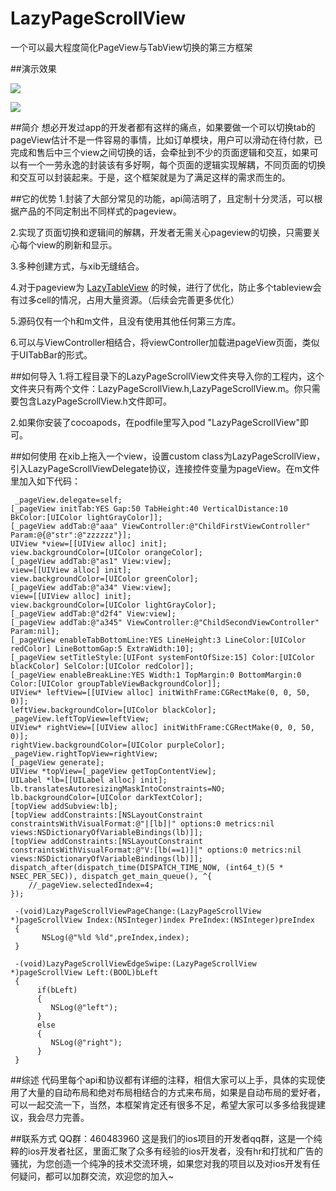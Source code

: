 # LazyPageScrollView
一个可以最大程度简化PageView与TabView切换的第三方框架

##演示效果

![](https://github.com/sx1989827/LazyPageScrollView/raw/master/Resource/1.gif)

![](https://github.com/sx1989827/LazyPageScrollView/raw/master/Resource/2.gif)

##简介
想必开发过app的开发者都有这样的痛点，如果要做一个可以切换tab的pageView估计不是一件容易的事情，比如订单模块，用户可以滑动在待付款，已完成和售后中三个view之间切换的话，会牵扯到不少的页面逻辑和交互，如果可以有一个一劳永逸的封装该有多好啊，每个页面的逻辑实现解耦，不同页面的切换和交互可以封装起来。于是，这个框架就是为了满足这样的需求而生的。

##它的优势
1.封装了大部分常见的功能，api简洁明了，且定制十分灵活，可以根据产品的不同定制出不同样式的pageview。

2.实现了页面切换和逻辑间的解耦，开发者无需关心pageview的切换，只需要关心每个view的刷新和显示。

3.多种创建方式，与xib无缝结合。

4.对于pageview为 [LazyTableView](https://github.com/sx1989827/LazyTableView) 的时候，进行了优化，防止多个tableview会有过多cell的情况，占用大量资源。（后续会完善更多优化）

5.源码仅有一个h和m文件，且没有使用其他任何第三方库。

6.可以与ViewController相结合，将viewController加载进pageView页面，类似于UITabBar的形式。

##如何导入
1.将工程目录下的LazyPageScrollView文件夹导入你的工程内，这个文件夹只有两个文件：LazyPageScrollView.h,LazyPageScrollView.m。你只需要包含LazyPageScrollView.h文件即可。

2.如果你安装了cocoapods，在podfile里写入pod "LazyPageScrollView"即可。

##如何使用
在xib上拖入一个view，设置custom class为LazyPageScrollView，引入LazyPageScrollViewDelegate协议，连接控件变量为pageView。在m文件里加入如下代码：

     _pageView.delegate=self;
    [_pageView initTab:YES Gap:50 TabHeight:40 VerticalDistance:10 BkColor:[UIColor lightGrayColor]];
    [_pageView addTab:@"aaa" ViewController:@"ChildFirstViewController" Param:@{@"str":@"zzzzzz"}];
    UIView *view=[[UIView alloc] init];
    view.backgroundColor=[UIColor orangeColor];
    [_pageView addTab:@"as1" View:view];
    view=[[UIView alloc] init];
    view.backgroundColor=[UIColor greenColor];
    [_pageView addTab:@"a34" View:view];
    view=[[UIView alloc] init];
    view.backgroundColor=[UIColor lightGrayColor];
    [_pageView addTab:@"d2f4" View:view];
    [_pageView addTab:@"a345" ViewController:@"ChildSecondViewController" Param:nil];
    [_pageView enableTabBottomLine:YES LineHeight:3 LineColor:[UIColor redColor] LineBottomGap:5 ExtraWidth:10];
    [_pageView setTitleStyle:[UIFont systemFontOfSize:15] Color:[UIColor blackColor] SelColor:[UIColor redColor]];
    [_pageView enableBreakLine:YES Width:1 TopMargin:0 BottomMargin:0 Color:[UIColor groupTableViewBackgroundColor]];
    UIView* leftView=[[UIView alloc] initWithFrame:CGRectMake(0, 0, 50, 0)];
    leftView.backgroundColor=[UIColor blackColor];
    _pageView.leftTopView=leftView;
    UIView* rightView=[[UIView alloc] initWithFrame:CGRectMake(0, 0, 50, 0)];
    rightView.backgroundColor=[UIColor purpleColor];
    _pageView.rightTopView=rightView;
    [_pageView generate];
    UIView *topView=[_pageView getTopContentView];
    UILabel *lb=[[UILabel alloc] init];
    lb.translatesAutoresizingMaskIntoConstraints=NO;
    lb.backgroundColor=[UIColor darkTextColor];
    [topView addSubview:lb];
    [topView addConstraints:[NSLayoutConstraint constraintsWithVisualFormat:@"|[lb]|" options:0 metrics:nil views:NSDictionaryOfVariableBindings(lb)]];
    [topView addConstraints:[NSLayoutConstraint constraintsWithVisualFormat:@"V:[lb(==1)]|" options:0 metrics:nil views:NSDictionaryOfVariableBindings(lb)]];
    dispatch_after(dispatch_time(DISPATCH_TIME_NOW, (int64_t)(5 * NSEC_PER_SEC)), dispatch_get_main_queue(), ^{
        //_pageView.selectedIndex=4;
    });
     
     -(void)LazyPageScrollViewPageChange:(LazyPageScrollView *)pageScrollView Index:(NSInteger)index PreIndex:(NSInteger)preIndex
     {
           NSLog(@"%ld %ld",preIndex,index);
     }
          
     -(void)LazyPageScrollViewEdgeSwipe:(LazyPageScrollView *)pageScrollView Left:(BOOL)bLeft
     {
          if(bLeft)
          {
             NSLog(@"left");
          }
          else
          {
             NSLog(@"right");
          }
     }

##综述
代码里每个api和协议都有详细的注释，相信大家可以上手，具体的实现使用了大量的自动布局和绝对布局相结合的方式来布局，如果是自动布局的爱好者，可以一起交流一下，当然，本框架肯定还有很多不足，希望大家可以多多给我提建议，我会尽力完善。

##联系方式
QQ群：460483960 这是我们的ios项目的开发者qq群，这是一个纯粹的ios开发者社区，里面汇聚了众多有经验的ios开发者，没有hr和打扰和广告的骚扰，为您创造一个纯净的技术交流环境，如果您对我的项目以及对ios开发有任何疑问，都可以加群交流，欢迎您的加入~


